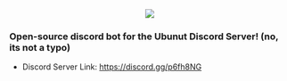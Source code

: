 
<center><img src="https://cdn.discordapp.com/attachments/724424681762979922/738152641346928690/tux.png"></img></center>


### Open-source discord bot for the Ubunut Discord Server! (no, its not a typo) 
- Discord Server Link: https://discord.gg/p6fh8NG
